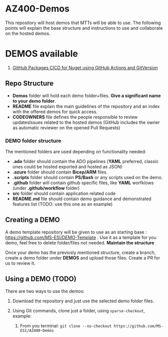# AZ400-Demos
This repository will host demos that MTTs will be able to use. The following points will explain the base structure and instructions to use and collaborate on the hosted demos.

# DEMOS available

1. [GitHub Packages CICD for Nuget using GitHub Actions and GitVersion](https://github.com/MS-ESI/AZ400-Demos/tree/main/Demos/GitHub-Packages-CICD-Nuget)
## Repo Structure

- **Demos** folder will hold each demo folder+files. **Give a significant name to your demo folder**.
- **README** file explain the main guidelines of the repository and an index with the offered demos for quick access.
- **CODEOWNERS** file defines the people responsible to review updatesIssues related to the hosted demos (GitHub includes the owner as automatic reviewer on the opened Pull Requests)

###  DEMO folder structure 
The mentioned folders are used depending on functionality needed:
- **.ado** folder should contain the ADO pipelines (**YAML** preferred, classic ones could be hosted exported and hosted as JSON)
- **.azure** folder should contain **Bicep/ARM** files.
- **.scripts** folder should contain **PS/Bash** or any scripts used on the demo.
- **.github** folder will contain github specific files, like **YAML** worfklows (under **.github/workflow** folder)
- **src** folder should contain application related code
- **README.md** file should contain demo guidance and demonstrated features list (TODO: use this one as an example)

## Creating a DEMO 
A demo template repository will be given to use as an starting base : https://github.com/MS-ESI/DEMO-Template . Use it as a template for you demo, feel free to delete folder/files not needed. **Maintain the structure**

Once your demo has the previosly mentioned structure, create a branch, create a demo folder under **DEMOS** and upload those files. Create a PR for us to review it.

## Using a DEMO (TODO)
There are two ways to use the demos:
1. Download the repository and just use the selected demo folder files.
2. Using Git commands, clone just a folder, using ```sparse-checkout```, example: 

   1. From you terminal:    ```git clone --no-checkout https://github.com/MS-ESI/AZ400-Demos```
